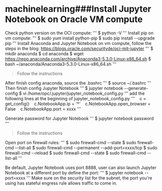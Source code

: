 # machinelearning###**Install Jupyter Notebook on Oracle VM compute**

Check python version on the OCI compute:
'''
$ python -V
'''
Install pip on vm compute: 
'''
$ sudo yum install python-pip
$ sudo pip install --upgrade pip
'''
Install Anaconda and Jupyter Notebook on vm compute, follow the steps in the blog:
https://blogs.oracle.com/securityde/oci-mit-jupyter
'''
$ mkdir anaconda
$ cd anaconda
$ wget https://repo.anaconda.com/archive/Anaconda3-5.3.0-Linux-x86_64.sh
$ bash ~/anaconda/Anaconda3-5.3.0-Linux-x86_64.sh
'''
> Follow the instructions

After finish config anaconda, source the .bashrc
'''
$ source ~/.bashrc
'''
Then finish config Jupyter Notebook
'''
$ jupyter notebook --generate-config
$ vi /home/opc/.jupyter/jupyter_notebook_config.py
'''
add the following lines at the beginning of jupyter_notebook_config.py
'''
   c = get_config()
   c.NotebookApp.ip = '*'
   c.NotebookApp.open_browser = False
   c.NotebookApp.port = xxxx
'''

Generate password for Jupyter Notebook 
'''
$ jupyter notebook password
'''
> Follow the instructions

Open port on firewall rules:
'''
$ sudo firewall-cmd --state
$ sudo firewall-cmd --list-all
$ sudo firewall-cmd --permanent --add-port=xxxx/tcp
$ sudo firewall-cmd --reload
$ sudo firewall-cmd --state
$ sudo firewall-cmd --list-all
'''

Be default, Jupyter Notebook uses port 8888, user can also launch Jupyter Notebook at a different port by define the port: 
'''
$ jupyter notebook --port=xxxx
'''
Make sure on the security list for the subnet, the port you're using has stateful engress rule allows traffic to come in.

